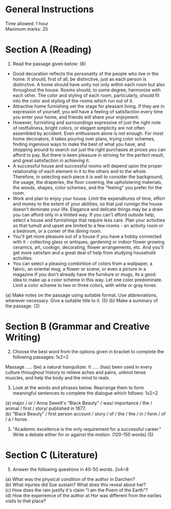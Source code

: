 # General Instructions 

Time allowed: 1 hour  
Maximum marks: 25 

# Section A (Reading)

1. Read the passage given below: (8)

- Good decoration reflects the personality of the people who live in the home. It should, first of all, be distinctive, just as each person is distinctive. A home should have unity not only within each room but also throughout the house. Rooms should, to some degree, harmonize with each other. The color and styling of each room, particularly, should fit into the color and styling of the rooms which run out of it. 
- Attractive home furnishing set the stage for pleasant living. If they are in expression of yourself, you will have a feeling of satisfaction every time you enter your home, and friends will share your enjoyment. 
- However, furnishing and surroundings expressive of just the right note of restfullness, bright colors, or elegant simplicity are not often assembled by accident. Even enthusiasm alone is not enough. For most home decorators, it takes pouring over plans, trying color schemes, finding ingenious ways to make the best of what you have, and shopping around to search out just the right purchases at prices you can afford to pay. But there is keen pleasure in striving for the perfect result, and great satisfaction in achieving it. 
- A successful house and successful rooms will depend upon the proper relationship of each element in it to the others and to the whole. Therefore, in selecting each piece it is well to consider the background, the usage, the draperies, the floor covering, the upholstering materials, the woods, shapes, color schemes, and the "feeling" you prefer for the room. 
- Work and plan to enjoy your house. Limit the expenditures of time, effort and money to the extent of your abilities, so that just runnign the house doesn't dominate your life. Elegance and delicate things may be a drain you can afford only in a limited way. If you can't afford outside help, select a house and furnishings that require less care. Plan your activities so that tumult and upset are limited to a few rooms - an activity room or a bedroom, or a comer of the dining room. 
- You'll get more pleasure out of a house if you have a hobby connected with it - collecting glass or antiques, gardening or indoor flower growing ceramics, art, cookign, decorating, flower arrangements, etc. And you'll get more satisfam and a great deal of help from studying household activities. 
- You can select a pleasing combintion of colors from a wallpaper, a fabric, an oriental mug, a flower or scene, or even a picture in a magazine.If you don't already have the furniture or mugs, its a good idea to make up a color scheme in this way. Let one color predominate. Limit a color scheme to two or three colors, with white or gray tones. 

(a) Make notes on the passage using suitable format. Use abbreviations, wherever necessary. Give a suitable title to it.  (5)
(b) Make a summary of the passage. (3)

# Section B (Grammar and Creative Writing)

2. Choose the best word from the options given in bracket to complete the following passages: 1x2=2

Massage ..... (be) a natural tranquilizer. It ..... (has) been used in every culture throughout history to relieve aches and pains, unknot tense muscles, and help the body and the mind to realx. 

3. Look at the words and phrases below. Rearrange them to form meaningful sentences to complete the dialogue which follows: 1x2=2 

(a) major / or / Anna Sewell's "Black Beauty" / was/ importance / the / animal / first / story/ published in 1877.  
(b) "Black Beauty" / first person account / story / of / the / the / in / form / of / a / horse. 

3. "Academic excellence is the only requirement for a successful career." Write a debate either for or against the motion. (120-150 words) (5)

# Section C (Literature)

5. Answer the following questions in 40-50 words. 2x4=8

(a) What was the physical condition of the author in Darchen?  
(b) What injuries did Sue sustain? What does this reveal about her?  
(c) How does the rain justify it's claim "I am the Poem of the Earth"?  
(d) How the experiemce of the author at Hor was different from the earlies visits to thet place? 
